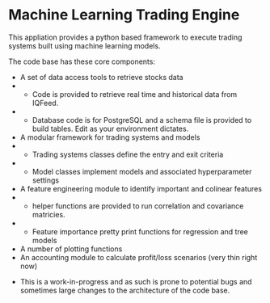 # Machine Learning Trading Engine
This appliation provides a python based framework to execute trading systems built using machine learning models.

The code base has these core components:
- A set of data access tools to retrieve stocks data          
- - Code is provided to retrieve real time and historical data from IQFeed.  
- - Database code is for PostgreSQL and a schema file is provided to build tables.  Edit as your environment dictates.
- A modular framework for trading systems and models
- - Trading systems classes define the entry and exit criteria
- - Model classes implement models and associated hyperparameter settings
- A feature engineering module to identify important and colinear features 
- - helper functions are provided to run correlation and covariance matricies.
- - Feature importance pretty print functions for regression and tree models
- A number of plotting functions
- An accounting module to calculate profit/loss scenarios (very thin right now)

* This is a work-in-progress and as such is prone to potential bugs and sometimes large changes to the architecture of the code base.
